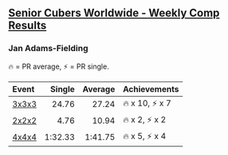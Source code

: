 <style>table {white-space: nowrap;}</style>

## [Senior Cubers Worldwide - Weekly Comp Results](/scw-comp/results/)
### Jan Adams-Fielding

🔥 = PR average, ⚡ = PR single.

| Event | Single | Average | Achievements|
| :-- | --: | --: | :-- |
| [3x3x3](333.md) | 24.76 | 27.24 | 🔥 x 10, ⚡ x 7 |
| [2x2x2](222.md) | 4.76 | 10.94 | 🔥 x 2, ⚡ x 2 |
| [4x4x4](444.md) | 1:32.33 | 1:41.75 | 🔥 x 5, ⚡ x 4 |

<!-- Global site tag (gtag.js) - Google Analytics -->
<script async src="https://www.googletagmanager.com/gtag/js?id=UA-86348435-3"></script>
<script>window.dataLayer = window.dataLayer || []; function gtag() {dataLayer.push(arguments);} gtag('js', new Date()); gtag('config', 'UA-86348435-3');</script>
